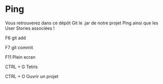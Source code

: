 # Ping

Vous retrouverez dans ce dépôt Git le .jar de notre projet Ping ainsi que les User Stories associées !

F6 git add

F7 git commit

F11 Plein ecran

CTRL + G Tetris

CTRL + O Ouvrir un projet
